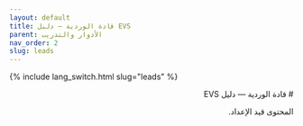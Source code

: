 ```yaml
---
layout: default
title: قادة الوردية — دليل EVS
parent: الأدوار والتدريب
nav_order: 2
slug: leads
---
```


{% include lang_switch.html slug="leads" %}

<div dir="rtl" lang="ar" markdown="1">
# قادة الوردية — دليل EVS

المحتوى قيد الإعداد.
</div>
